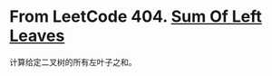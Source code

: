 # From LeetCode 404. [Sum Of Left Leaves](https://leetcode-cn.com/problems/sum-of-left-leaves/)

计算给定二叉树的所有左叶子之和。
